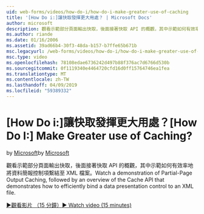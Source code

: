 ```yaml
---
uid: web-forms/videos/how-do-i/how-do-i-make-greater-use-of-caching
title: '[How Do i:]讓快取發揮更大用處？ | Microsoft Docs'
author: microsoft
description: 觀看示範部分頁面輸出快取，後面接著快取 API 的概觀，其中示範如何有效率地將資料呈現方式繫結...
ms.author: riande
ms.date: 01/16/2006
ms.assetid: 39ad66b4-30f3-48da-b157-b7ffe65b671b
msc.legacyurl: /web-forms/videos/how-do-i/how-do-i-make-greater-use-of-caching
msc.type: video
ms.openlocfilehash: 78108edae6736242d497b88f376ac7d6766d530b
ms.sourcegitcommit: 0f1119340e4464720cfd16d0ff15764746ea1fea
ms.translationtype: MT
ms.contentlocale: zh-TW
ms.lasthandoff: 04/09/2019
ms.locfileid: "59389332"
---
```

# <a name="how-do-i-make-greater-use-of-caching"></a><span data-ttu-id="99f61-104">[How Do i:]讓快取發揮更大用處？</span><span class="sxs-lookup"><span data-stu-id="99f61-104">[How Do I:] Make Greater use of Caching?</span></span>

<span data-ttu-id="99f61-105">by [Microsoft](https://github.com/microsoft)</span><span class="sxs-lookup"><span data-stu-id="99f61-105">by [Microsoft](https://github.com/microsoft)</span></span>

<span data-ttu-id="99f61-106">觀看示範部分頁面輸出快取，後面接著快取 API 的概觀，其中示範如何有效率地將資料簡報控制項繫結至 XML 檔案。</span><span class="sxs-lookup"><span data-stu-id="99f61-106">Watch a demonstration of Partial-Page Output Caching, followed by an overview of the Cache API that demonstrates how to efficiently bind a data presentation control to an XML file.</span></span>

[<span data-ttu-id="99f61-107">&#9654;觀看影片 （15 分鐘）</span><span class="sxs-lookup"><span data-stu-id="99f61-107">&#9654; Watch video (15 minutes)</span></span>](https://channel9.msdn.com/Blogs/ASP-NET-Site-Videos/how-do-i-make-greater-use-of-caching)
